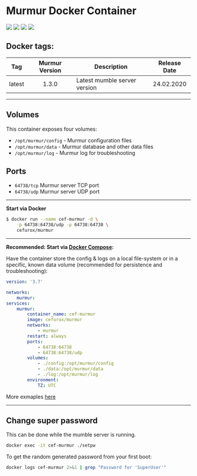 # Murmur Docker Container

[![](https://images.microbadger.com/badges/image/cefurox/murmur.svg)](https://microbadger.com/images/cefurox/murmur "Get your own image badge on microbadger.com")
[![](https://images.microbadger.com/badges/version/cefurox/murmur.svg)](https://microbadger.com/images/cefurox/murmur "Get your own version badge on microbadger.com")
[![](https://images.microbadger.com/badges/commit/cefurox/murmur.svg)](https://microbadger.com/images/cefurox/murmur "Get your own commit badge on microbadger.com")
[![](https://images.microbadger.com/badges/license/cefurox/murmur.svg)](https://microbadger.com/images/cefurox/murmur "Get your own license badge on microbadger.com")

## Docker tags:
| Tag | Murmur Version | Description | Release Date |
| --- | :---: | --- | :---: |
|latest|1.3.0|Latest mumble server version| 24.02.2020

---

## Volumes

This container exposes four volumes:
* `/opt/murmur/config` - Murmur configuration files
* `/opt/murmur/data` - Murmur database and other data files
* `/opt/murmur/log` - Murmur log for troubleshooting

## Ports
* `64738/tcp` Murmur server TCP port
* `64738/udp` Murmur server UDP port

---

**Start via Docker**

```bash
$ docker run --name cef-murmur -d \
    -p 64738:64738/udp -p 64738:64738 \
    cefurox/murmur
```  

---

**Recommended: Start via [Docker Compose](https://docs.docker.com/compose/):**

Have the container store the config & logs on a local file-system or in a specific, known data volume (recommended for persistence and
 troubleshooting):
 
 
```yaml
version: '3.7'

networks:
    murmur:
services:
    murmur:
        container_name: cef-murmur
        image: cefurox/murmur
        networks:
            - murmur
        restart: always
        ports:
            - 64738:64738
            - 64738:64738/udp
        volumes:
            - ./config:/opt/murmur/config
            - ./data:/opt/murmur/data
            - ./log:/opt/murmur/log
        environment:
            TZ: UTC
```

More exmaples [here](https://github.com/cefuroX/murmur-docker/tree/master/examples)

---

## Change super password

This can be done while the mumble server is running.

```bash
docker exec -it cef-murmur ./setpw 
```

To get the random generated password from your first boot:

```bash
docker logs cef-murmur 2>&1 | grep "Password for 'SuperUser'"
```

[//]: # (Licensed under the Apache 2.0 license)
[//]: # (Copyright 2020 cef - devmaint@cefurox.de)
